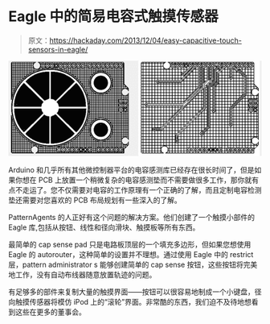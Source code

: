 # Eagle 中的简易电容式触摸传感器

> 原文：<https://hackaday.com/2013/12/04/easy-capacitive-touch-sensors-in-eagle/>

![board](img/783c4b149b348968904763fa8f9153de.png)

Arduino 和几乎所有其他微控制器平台的电容感测库已经存在很长时间了，但是如果你想在 PCB 上放置一个稍微复杂的电容感测垫而不需要做很多工作，那你就有点不走运了。您不仅需要对电容的工作原理有一个正确的了解，而且定制电容检测垫还需要对您喜欢的 PCB 布局规划有一些深入的了解。

PatternAgents 的人正好有这个问题的解决方案。他们创建了一个触摸小部件的 Eagle 库,包括从按钮、线性和径向滑块、触摸板等所有东西。

最简单的 cap sense pad 只是电路板顶层的一个填充多边形，但如果您想使用 Eagle 的 autorouter，这种简单的设置并不理想。通过使用 Eagle 中的 restrict 层，pattern administrator s 能够创建简单的 cap sense 按钮，这些按钮将完美地工作，没有自动布线器随意放置轨迹的问题。

有足够多的部件来复制大量的触摸界面——按钮可以很容易地制成一个小键盘，径向触摸传感器将模仿 iPod 上的“滚轮”界面。非常酷的东西，我们迫不及待地想看到这些在更多的董事会。